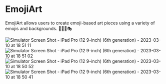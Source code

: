 # EmojiArt
EmojiArt allows users to create emoji-based art pieces using a variety of emojis and backgrounds. 🎨👩‍🎨🎭

![Simulator Screen Shot - iPad Pro (12 9-inch) (6th generation) - 2023-03-10 at 18 51 11](https://user-images.githubusercontent.com/96183439/224346921-029c15ef-3cbf-4474-bd77-bf3abcea706c.png)
![Simulator Screen Shot - iPad Pro (12 9-inch) (6th generation) - 2023-03-10 at 18 51 02](https://user-images.githubusercontent.com/96183439/224346961-92130430-4470-48fd-b2e8-5f66f8ffdfe1.png)
![Simulator Screen Shot - iPad Pro (12 9-inch) (6th generation) - 2023-03-10 at 18 50 52](https://user-images.githubusercontent.com/96183439/224346969-d8b9a738-9b8f-437c-b0ab-78a305796f20.png)
![Simulator Screen Shot - iPad Pro (12 9-inch) (6th generation) - 2023-03-10 at 18 50 41](https://user-images.githubusercontent.com/96183439/224346979-2ac3c264-890b-49ef-8c80-fa9019e23270.png)
